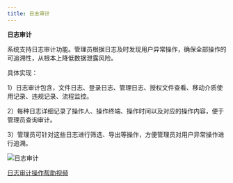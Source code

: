 ```yaml
---
title: 日志审计
---
```

**日志审计**  

系统支持日志审计功能。管理员根据日志及时发现用户异常操作，确保全部操作的可追溯性，从根本上降低数据泄露风险。  

具体实现：  

1）日志审计包含，文件日志、登录日志、管理日志、授权文件查看、移动介质使用记录、违规记录、流程监控。  

2）每种日志详细记录了操作人、操作终端、操作时间以及对应的操作内容，便于管理员查询审计。  

3）管理员可针对这些日志进行筛选、导出等操作，方便管理员对用户异常操作进行追溯。  

![日志审计](image/日志审计.png)  

[日志审计操作帮助视频](https://mp.weixin.qq.com/s/NYel-VbDg0leZmFhZ0Qg1A)  